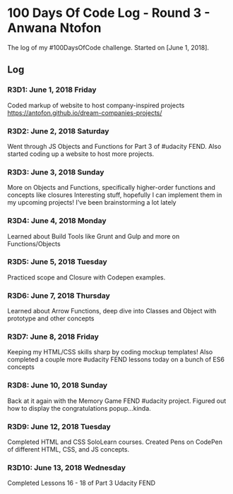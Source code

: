 # 100 Days Of Code Log - Round 3 - Anwana Ntofon

The log of my #100DaysOfCode challenge. Started on [June 1, 2018].

## Log

### R3D1: June 1, 2018 Friday
Coded markup of website to host company-inspired projects https://antofon.github.io/dream-companies-projects/


### R3D2: June 2, 2018 Saturday
Went through JS Objects and Functions for Part 3 of #udacity FEND. Also started coding up a website to host more projects.


### R3D3: June 3, 2018 Sunday
More on Objects and Functions, specifically higher-order functions and concepts like closures Interesting stuff, hopefully I can implement them in my upcoming projects! I've been brainstorming a lot lately


### R3D4: June 4, 2018 Monday
Learned about Build Tools like Grunt and Gulp and more on Functions/Objects


### R3D5: June 5, 2018 Tuesday
Practiced scope and Closure with Codepen examples.


### R3D6: June 7, 2018 Thursday
Learned about Arrow Functions, deep dive into Classes and Object with prototype and other concepts


### R3D7: June 8, 2018 Friday
Keeping my HTML/CSS skills sharp by coding mockup templates! Also completed a couple more #udacity FEND lessons today on a bunch of ES6 concepts


### R3D8: June 10, 2018 Sunday
Back at it again with the Memory Game FEND #udacity project. Figured out how to display the congratulations popup...kinda.


### R3D9: June 12, 2018 Tuesday
Completed HTML and CSS SoloLearn courses. Created Pens on CodePen of different HTML, CSS, and JS concepts.


### R3D10: June 13, 2018 Wednesday
Completed Lessons 16 - 18 of Part 3 Udacity FEND
